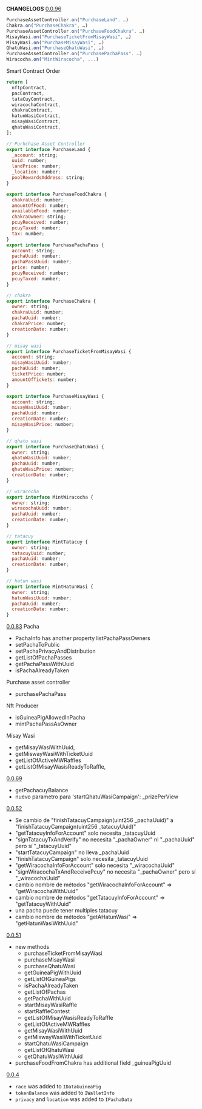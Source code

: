**CHANGELOGS**
<u>0.0.96</u>

```js
PurchaseAssetController.on("PurchaseLand". …)
Chakra.on("PurchaseChakra", …)
PurchaseAssetController.on("PurchaseFoodChakra". …)
MisayWasi.on("PurchaseTicketFromMisayWasi", …)
MisayWasi.on("PurchaseMisayWasi", …)
QhatuWasi.on("PurchaseQhatuWasi", …)
PurchaseAssetController.on("PurchasePachaPass". …)
Wiracocha.on("MintWiracocha", ...)
```

Smart Contract Order

```js
return [
  nftpContract,
  pacContract,
  tataCuyContract,
  wiracochaContract,
  chakraContract,
  hatunWasiContract,
  misayWasiContract,
  qhatuWasiContract,
];
```

```js
// Purhchase Asset Controller
export interface PurchaseLand {
  _account: string;
  uuid: number;
  landPrice: number;
  _location: number;
  poolRewardsAddress: string;
}

export interface PurchaseFoodChakra {
  chakraUuid: number;
  amountOfFood: number;
  availableFood: number;
  chakraOwner: string;
  pcuyReceived: number;
  pcuyTaxed: number;
  tax: number;
}
export interface PurchasePachaPass {
  account: string;
  pachaUuid: number;
  pachaPassUuid: number;
  price: number;
  pcuyReceived: number;
  pcuyTaxed: number;
}

// chakra
export interface PurchaseChakra {
  owner: string;
  chakraUuid: number;
  pachaUuid: number;
  chakraPrice: number;
  creationDate: number;
}

// misay wasi
export interface PurchaseTicketFromMisayWasi {
  account: string;
  misayWasiUuid: number;
  pachaUuid: number;
  ticketPrice: number;
  amountOfTickets: number;
}

export interface PurchaseMisayWasi {
  account: string;
  misayWasiUuid: number;
  pachaUuid: number;
  creationDate: number;
  misayWasiPrice: number;
}

// qhatu wasi
export interface PurchaseQhatuWasi {
  owner: string;
  qhatuWasiUuid: number;
  pachaUuid: number;
  qhatuWasiPrice: number;
  creationDate: number;
}

// wiracocha
export interface MintWiracocha {
  owner: string;
  wiracochaUuid: number;
  pachaUuid: number;
  creationDate: number;
}

// tatacuy
export interface MintTatacuy {
  owner: string;
  tatacuyUuid: number;
  pachaUuid: number;
  creationDate: number;
}

// hatun wasi
export interface MintHatunWasi {
  owner: string;
  hatunWasiUuid: number;
  pachaUuid: number;
  creationDate: number;
}
```

<u>0.0.83</u>
Pacha

- PachaInfo has another property listPachaPassOwners
- setPachaToPublic
- setPachaPrivacyAndDistribution
- getListOfPachaPasses
- getPachaPassWithUuid
- isPachaAlreadyTaken

Purchase asset controller

- purchasePachaPass

Nft Producer

- isGuineaPigAllowedInPacha
- mintPachaPassAsOwner

Misay Wasi

- getMisayWasiWithUuid,
- getMiswayWasiWithTicketUuid
- getListOfActiveMWRaffles
- getListOfMisayWasisReadyToRaffle,

<u>0.0.69</u>

- getPachacuyBalance
- nuevo parametro para 'startQhatuWasiCampaign': \_prizePerView

<u>0.0.52</u>

- Se cambio de "finishTatacuyCampaign(uint256 \_pachaUuid)" a "finishTatacuyCampaign(uint256 \_tatacuyUuid)"
- "getTatacuyInfoForAccount" solo necesita \_tatacuyUuid
- "signTatacuyTxAndVerify" no necesita "\_pachaOwner" ni "\_pachaUuid" pero sí "\_tatacuyUuid"
- "startTatacuyCampaign" no lleva \_pachaUuid
- "finishTatacuyCampaign" solo necesita \_tatacuyUuid
- "getWiracochaInfoForAccount" solo necesita "\_wiracochaUuid"
- "signWiracochaTxAndReceivePcuy" no necesita "\_pachaOwner" pero sí "\_wiracochaUuid"
- cambio nombre de métodos "getWiracochaInfoForAccount" => "getWiracochaWithUuid"
- cambio nombre de métodos "getTatacuyInfoForAccount" => "getTatacuyWithUuid"
- una pacha puede tener multiples tatacuy
- cambio nombre de métodos "getAHatunWasi" => "getHatunWasiWithUuid"

<u>0.0.51</u>

- new methods
  - purchaseTicketFromMisayWasi
  - purchaseMisayWasi
  - purchaseQhatuWasi
  - getGuineaPigWithUuid
  - getListOfGuineaPigs
  - isPachaAlreadyTaken
  - getListOfPachas
  - getPachaWithUuid
  - startMisayWasiRaffle
  - startRaffleContest
  - getListOfMisayWasisReadyToRaffle
  - getListOfActiveMWRaffles
  - getMisayWasiWithUuid
  - getMiswayWasiWithTicketUuid
  - startQhatuWasiCampaign
  - getListOfQhatuWasi
  - getQhatuWasiWithUuid
- purchaseFoodFromChakra has additional field \_guineaPigUuid

<u>0.0.4</u>

- `race` was added to `IDataGuineaPig`
- `tokenBalance` was added to `IWalletInfo`
- `privacy` and `location` was added to `IPachaData`
